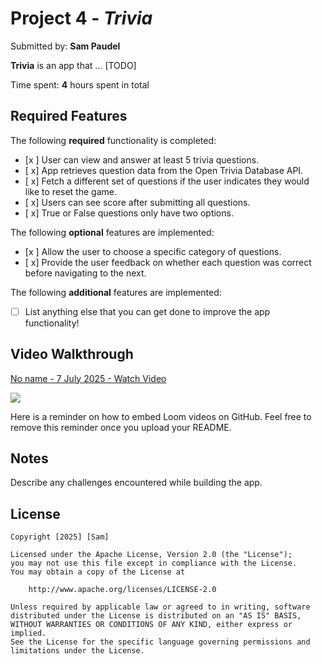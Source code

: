 # Project 4 - *Trivia*

Submitted by: **Sam Paudel**

**Trivia** is an app that ... [TODO] 

Time spent: **4** hours spent in total

## Required Features

The following **required** functionality is completed:

- [x ] User can view and answer at least 5 trivia questions.
- [ x] App retrieves question data from the Open Trivia Database API.
- [ x] Fetch a different set of questions if the user indicates they would like to reset the game.
- [ x] Users can see score after submitting all questions.
- [ x] True or False questions only have two options.


The following **optional** features are implemented:

  
- [x ] Allow the user to choose a specific category of questions.
- [ x] Provide the user feedback on whether each question was correct before navigating to the next.

The following **additional** features are implemented:

- [ ] List anything else that you can get done to improve the app functionality!

## Video Walkthrough
<div>
    <a href="https://www.loom.com/share/ed59dece1f2344788f35261f3b09c0fd">
      <p>No name - 7 July 2025 - Watch Video</p>
    </a>
    <a href="https://www.loom.com/share/ed59dece1f2344788f35261f3b09c0fd">
      <img style="max-width:300px;" src="https://cdn.loom.com/sessions/thumbnails/ed59dece1f2344788f35261f3b09c0fd-657e7aad18204be0-full-play.gif">
    </a>
  </div>

Here is a reminder on how to embed Loom videos on GitHub. Feel free to remove this reminder once you upload your README. 

## Notes

Describe any challenges encountered while building the app.

## License

    Copyright [2025] [Sam]

    Licensed under the Apache License, Version 2.0 (the "License");
    you may not use this file except in compliance with the License.
    You may obtain a copy of the License at

        http://www.apache.org/licenses/LICENSE-2.0

    Unless required by applicable law or agreed to in writing, software
    distributed under the License is distributed on an "AS IS" BASIS,
    WITHOUT WARRANTIES OR CONDITIONS OF ANY KIND, either express or implied.
    See the License for the specific language governing permissions and
    limitations under the License.
